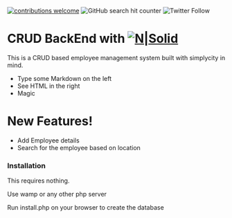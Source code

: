 [![contributions welcome](https://img.shields.io/badge/contributions-welcome-brightgreen.svg?style=flat)](https://github.com/dwyl/esta/issues)   ![GitHub search hit counter](https://img.shields.io/github/search/Saahiththiyan/crud_backend/goto.svg)   ![Twitter Follow](https://img.shields.io/twitter/follow/saahimathi.svg?style=social)   
# CRUD BackEnd with   [![N|Solid](https://cdn4.iconfinder.com/data/icons/scripting-and-programming-languages/512/php-64.png)](https://www.taniarascia.com/create-a-simple-database-app-connecting-to-mysql-with-php/)





This is a CRUD based employee management system built with simplycity in mind.

  - Type some Markdown on the left
  - See HTML in the right
  - Magic

# New Features!

  - Add Employee details
  - Search for the employee based on location



### Installation

This requires nothing.

Use wamp or any other php server

Run install.php on your browser to create the database
